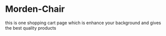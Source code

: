 # Morden-Chair
this is one shopping cart page which is enhance your background and gives the best quality products 
